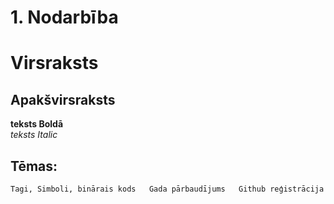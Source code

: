 # 1. Nodarbība
# Virsraksts
## Apakšvirsraksts

**teksts Boldā**   
*teksts Italic*

## Tēmas:
``
Tagi, Simboli, binārais kods  
Gada pārbaudījums  
Github reģistrācija
``
